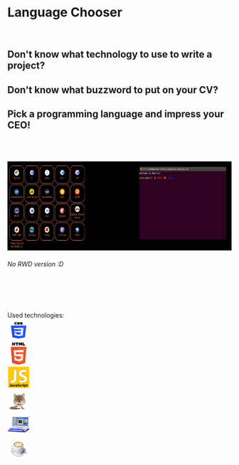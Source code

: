 <h1>Language Chooser</h1>

</br>

<h2>Don't know what technology to use to write a project? </h2>
<h2>Don't know what buzzword to put on your CV? </h2>
<h2>Pick a programming language and impress your CEO!</h2>

</br>
</br>
</br>

<img src="./readme/gif/lc.gif" width="600" height="200" />

<h6>No RWD version :D</h6>

</br>
</br>
</br>

Used technologies:  </br>
<img src="./readme/image/css.png" width="50" height="50" /> </br>
<img src="./readme/image/HTML5.png" width="50" height="50" /> </br>
<img src="./readme/image/js.png" width="50" height="50" /> </br>
<img src="./readme/image/mouse.png" width="50" height="50" /> </br>
<img src="./readme/image/laptop.png" width="50" height="50" /> </br>
<img src="./readme/image/coffee.png" width="50" height="50" /> </br>